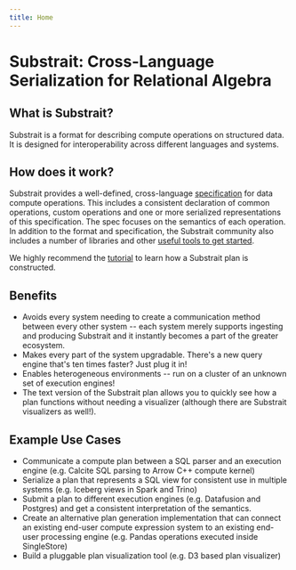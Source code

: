 ```yaml
---
title: Home
---
```

# Substrait: Cross-Language Serialization for Relational Algebra



## What is Substrait?

Substrait is a format for describing compute operations on structured data. It is designed for interoperability across different languages and systems.



## How does it work?

Substrait provides a well-defined, cross-language [specification](spec/specification) for data compute operations.  This includes a consistent declaration of common operations, custom operations and one or more serialized representations of this specification.  The spec focuses on the semantics of each operation.  In addition to the format and specification, the Substrait community also includes a number of libraries and other [useful tools to get started](/tools/producer_tools/).

We highly recommend the [tutorial](/tutorial/sql_to_substrait/) to learn how a Substrait plan is constructed.



## Benefits

* Avoids every system needing to create a communication method between every other system -- each system merely supports ingesting and producing Substrait and it instantly becomes a part of the greater ecosystem.
* Makes every part of the system upgradable.  There's a new query engine that's ten times faster?  Just plug it in!
* Enables heterogeneous environments -- run on a cluster of an unknown set of execution engines!
* The text version of the Substrait plan allows you to quickly see how a plan functions without needing a visualizer (although there are Substrait visualizers as well!).



## Example Use Cases

* Communicate a compute plan between a SQL parser and an execution engine (e.g. Calcite SQL parsing to Arrow C++ compute kernel)
* Serialize a plan that represents a SQL view for consistent use in multiple systems (e.g. Iceberg views in Spark and Trino)
* Submit a plan to different execution engines (e.g. Datafusion and Postgres) and get a consistent interpretation of the semantics.
* Create an alternative plan generation implementation that can connect an existing end-user compute expression system to an existing end-user processing engine (e.g. Pandas operations executed inside SingleStore)
* Build a pluggable plan visualization tool (e.g. D3 based plan visualizer)

